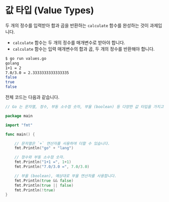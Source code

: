 # 값 타입 (Value Types)

두 개의 정수를 입력받아 합과 곱을 반환하는 `calculate` 함수를 완성하는 것이 과제입니다.

- `calculate` 함수는 두 개의 정수를 매개변수로 받아야 합니다.
- `calculate` 함수는 입력 매개변수의 합과 곱, 두 개의 정수를 반환해야 합니다.

```sh
$ go run values.go
golang
1+1 = 2
7.0/3.0 = 2.3333333333333335
false
true
false
```

전체 코드는 다음과 같습니다.

```go
// Go 는 문자열, 정수, 부동 소수점 숫자, 부울 (boolean) 등 다양한 값 타입을 가지고 있습니다. 다음은 몇 가지 기본 예시입니다.

package main

import "fmt"

func main() {

	// 문자열은 `+` 연산자를 사용하여 더할 수 있습니다.
	fmt.Println("go" + "lang")

	// 정수와 부동 소수점 숫자.
	fmt.Println("1+1 =", 1+1)
	fmt.Println("7.0/3.0 =", 7.0/3.0)

	// 부울 (boolean), 예상대로 부울 연산자를 사용합니다.
	fmt.Println(true && false)
	fmt.Println(true || false)
	fmt.Println(!true)
}
```
